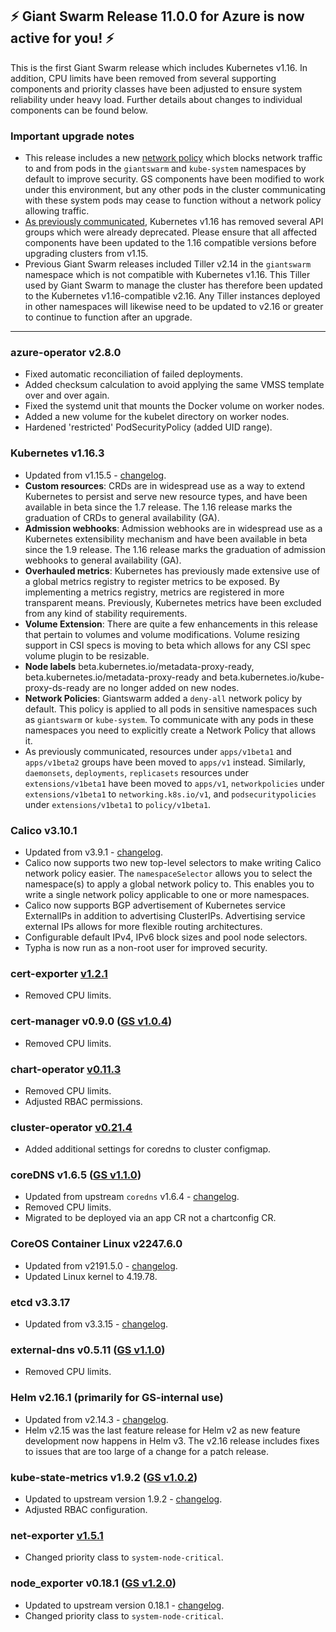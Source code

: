 ## :zap: Giant Swarm Release 11.0.0 for Azure is now active for you! :zap:

This is the first Giant Swarm release which includes Kubernetes v1.16. In addition, CPU limits have been removed from several supporting components and priority classes have been adjusted to ensure system reliability under heavy load. Further details about changes to individual components can be found below.

### Important upgrade notes
- This release includes a new [network policy](https://docs.giantswarm.io/guides/limiting-pod-communication-with-network-policies/#default-policies) which blocks network traffic to and from pods in the `giantswarm` and `kube-system` namespaces by default to improve security. GS components have been modified to work under this environment, but any other pods in the cluster communicating with these system pods may cease to function without a network policy allowing traffic.
- [As previously communicated](https://github.com/giantswarm/giantswarm/blob/master/news/2019/10/product/k8s_1.16_breaking_changes.md), Kubernetes v1.16 has removed several API groups which were already deprecated. Please ensure that all affected components have been updated to the 1.16 compatible versions before upgrading clusters from v1.15.
- Previous Giant Swarm releases included Tiller v2.14 in the `giantswarm` namespace which is not compatible with Kubernetes v1.16. This Tiller used by Giant Swarm to manage the cluster has therefore been updated to the Kubernetes v1.16-compatible v2.16. Any Tiller instances deployed in other namespaces will likewise need to be updated to v2.16 or greater to continue to function after an upgrade.

---

### azure-operator v2.8.0
- Fixed automatic reconciliation of failed deployments.
- Added checksum calculation to avoid applying the same VMSS template over and over again.
- Fixed the systemd unit that mounts the Docker volume on worker nodes.
- Added a new volume for the kubelet directory on worker nodes.
- Hardened 'restricted' PodSecurityPolicy (added UID range).

### Kubernetes v1.16.3
- Updated from v1.15.5 - [changelog](https://github.com/kubernetes/kubernetes/blob/master/CHANGELOG-1.16.md#kubernetes-v1160-release-notes).
- **Custom resources**: CRDs are in widespread use as a way to extend Kubernetes to persist and serve new resource types, and have been available in beta since the 1.7 release. The 1.16 release marks the graduation of CRDs to general availability (GA).
- **Admission webhooks**: Admission webhooks are in widespread use as a Kubernetes extensibility mechanism and have been available in beta since the 1.9 release. The 1.16 release marks the graduation of admission webhooks to general availability (GA).
- **Overhauled metrics**: Kubernetes has previously made extensive use of a global metrics registry to register metrics to be exposed. By implementing a metrics registry, metrics are registered in more transparent means. Previously, Kubernetes metrics have been excluded from any kind of stability requirements.
- **Volume Extension**: There are quite a few enhancements in this release that pertain to volumes and volume modifications. Volume resizing support in CSI specs is moving to beta which allows for any CSI spec volume plugin to be resizable.
- **Node labels** beta.kubernetes.io/metadata-proxy-ready, beta.kubernetes.io/metadata-proxy-ready and beta.kubernetes.io/kube-proxy-ds-ready are no longer added on new nodes.
- **Network Policies**: Giantswarm added a `deny-all` network policy by default. This policy is applied to all pods in sensitive namespaces such as `giantswarm` or `kube-system`. To communicate with any pods in these namespaces you need to explicitly create a Network Policy that allows it.
- As previously communicated, resources under `apps/v1beta1` and `apps/v1beta2` groups have been moved to `apps/v1` instead. Similarly, `daemonsets`, `deployments`, `replicasets` resources under `extensions/v1beta1` have been moved to `apps/v1`, `networkpolicies` under `extensions/v1beta1` to `networking.k8s.io/v1`, and `podsecuritypolicies` under `extensions/v1beta1` to `policy/v1beta1`.

### Calico v3.10.1
- Updated from v3.9.1 - [changelog](https://docs.projectcalico.org/v3.10/release-notes/).
- Calico now supports two new top-level selectors to make writing Calico network policy easier. The `namespaceSelector` allows you to select the namespace(s) to apply a global network policy to. This enables you to write a single network policy applicable to one or more namespaces.
- Calico now supports BGP advertisement of Kubernetes service ExternalIPs in addition to advertising ClusterIPs. Advertising service external IPs allows for more flexible routing architectures.
- Configurable default IPv4, IPv6 block sizes and pool node selectors.
- Typha is now run as a non-root user for improved security.

### cert-exporter [v1.2.1](https://github.com/giantswarm/cert-exporter/blob/master/CHANGELOG.md#121-2019-12-24)
- Removed CPU limits.

### cert-manager v0.9.0 ([GS v1.0.4](https://github.com/giantswarm/cert-manager-app/blob/master/CHANGELOG.md#v103-2020-01-03))
- Removed CPU limits.

### chart-operator [v0.11.3](https://github.com/giantswarm/chart-operator/releases/tag/v0.11.3)
- Removed CPU limits.
- Adjusted RBAC permissions.

### cluster-operator [v0.21.4](https://github.com/giantswarm/cluster-operator/releases/tag/v0.21.3)
- Added additional settings for coredns to cluster configmap.

### coreDNS v1.6.5 ([GS v1.1.0](https://github.com/giantswarm/coredns-app/blob/master/CHANGELOG.md#v110))
- Updated from upstream `coredns` v1.6.4 - [changelog](https://coredns.io/2019/11/05/coredns-1.6.5-release/).
- Removed CPU limits.
- Migrated to be deployed via an app CR not a chartconfig CR.

### CoreOS Container Linux v2247.6.0
- Updated from v2191.5.0 - [changelog](https://coreos.com/releases/#2247.6.0).
- Updated Linux kernel to 4.19.78.

### etcd v3.3.17
- Updated from v3.3.15 - [changelog](https://github.com/etcd-io/etcd/blob/master/CHANGELOG-3.3.md#v3317-2019-10-11).

### external-dns v0.5.11 ([GS v1.1.0](https://github.com/giantswarm/external-dns-app/blob/master/CHANGELOG.md#v110))
- Removed CPU limits.

### Helm v2.16.1 (primarily for GS-internal use)
- Updated from v2.14.3 - [changelog](https://github.com/helm/helm/releases/tag/v2.16.1).
- Helm v2.15 was the last feature release for Helm v2 as new feature development now happens in Helm v3. The v2.16 release includes fixes to issues that are too large of a change for a patch release.

### kube-state-metrics v1.9.2 ([GS v1.0.2](https://github.com/giantswarm/kube-state-metrics-app/blob/master/CHANGELOG.md#v102))
- Updated to upstream version 1.9.2 - [changelog](https://github.com/kubernetes/kube-state-metrics/blob/master/CHANGELOG.md#v192--2020-01-13).
- Adjusted RBAC configuration.

### net-exporter [v1.5.1](https://github.com/giantswarm/net-exporter/blob/master/CHANGELOG.md#151-2020-01-08)
- Changed priority class to `system-node-critical`.

### node_exporter v0.18.1 ([GS v1.2.0](https://github.com/giantswarm/node-exporter-app/blob/master/CHANGELOG.md#120-2020-01-08))
- Updated to upstream version 0.18.1 - [changelog](https://github.com/prometheus/node_exporter/blob/master/CHANGELOG.md#0181--2019-06-04).
- Changed priority class to `system-node-critical`.

